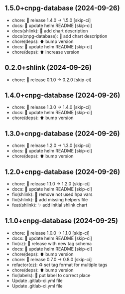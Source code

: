 ## 1.5.0+cnpg-database (2024-09-26)


- chore: :bookmark: release 1.4.0 → 1.5.0 [skip-ci]
- docs: :memo: update helm README [skip-ci]
- docs(shlink): :memo: add chart description
- docs(cnpg-database): :memo: add chart description
- chore(deps): :arrow_up: bump version
- docs: :memo: update helm README [skip-ci]
- chore(deps): :arrow_up: increase version

## 0.2.0+shlink (2024-09-26)


- chore: :bookmark: release 0.1.0 → 0.2.0 [skip-ci]

## 1.4.0+cnpg-database (2024-09-26)


- chore: :bookmark: release 1.3.0 → 1.4.0 [skip-ci]
- docs: :memo: update helm README [skip-ci]
- chore(deps): :arrow_up: bump version

## 1.3.0+cnpg-database (2024-09-26)


- chore: :bookmark: release 1.2.0 → 1.3.0 [skip-ci]
- docs: :memo: update helm README [skip-ci]
- chore(deps): :arrow_up: bump version

## 1.2.0+cnpg-database (2024-09-26)


- chore: :bookmark: release 1.1.0 → 1.2.0 [skip-ci]
- docs: :memo: update helm README [skip-ci]
- fix(shlink): :bug: remove not used hpa vars
- fix(shlink): :bug: add missing helpers file
- feat(shlink): :sparkles: add initial shlink chart

## 1.1.0+cnpg-database (2024-09-25)


- chore: :bookmark: release 1.0.0 → 1.1.0 [skip-ci]
- docs: :memo: update helm README [skip-ci]
- fix(cz): :bug: release with new tag schema
- docs: :memo: update helm README [skip-ci]
- chore(deps): :arrow_up: bump version
- chore: :bookmark: release 0.7.0 → 0.8.0 [skip-ci]
- refactor(cz): :recycle: set tag format for multiple tags
- chore(deps): :arrow_up: bump version
- fix(labels): :bug: put label to correct place
- Update .gitlab-ci.yml file
- Update .gitlab-ci.yml file
